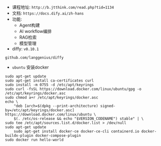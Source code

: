 - 课程地址: `http://b.jtthink.com/read.php?tid=1134`
- 文档: `https://docs.dify.ai/zh-hans`
- 功能:
  - Agent构建
  - AI workflow编排
  - RAG检索
  - 模型管理
- diffy: `v0.10.1`
```
github.com/langgenius/diffy
```
- `ubuntu` 安装docker
```shell
sudo apt-get update
sudo apt-get install ca-certificates curl
sudo install -m 0755 -d /etc/apt/keyrings
sudo curl -fsSL https://download.docker.com/linux/ubuntu/gpg -o /etc/apt/keyrings/docker.asc
sudo chmod a+r /etc/apt/keyrings/docker.asc
echo \
    "deb [arch=$(dpkg --print-architecture) signed-by=/etc/apt/keyrings/docker.asc] https://download.docker.com/linux/ubuntu \
    $(. /etc/os-release && echo "$VERSION_CODENAME") stable" | \
sudo tee /etc/apt/sources.list.d/docker.list > /dev/null
sudo apt-get update
    sudo apt-get install docker-ce docker-ce-cli containerd.io docker-buildx-plugin docker-compose-plugin
sudo docker run hello-world
```